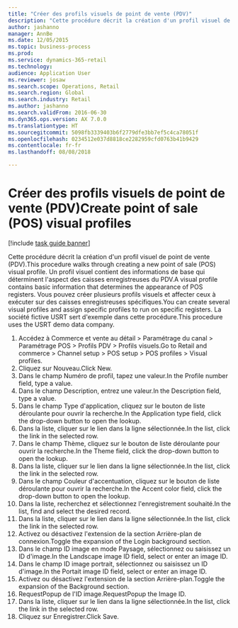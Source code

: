 ```yaml
--- 
title: "Créer des profils visuels de point de vente (PDV)"
description: "Cette procédure décrit la création d'un profil visuel de point de vente (PDV)."
author: jashanno
manager: AnnBe
ms.date: 12/05/2015
ms.topic: business-process
ms.prod: 
ms.service: dynamics-365-retail
ms.technology: 
audience: Application User
ms.reviewer: josaw
ms.search.scope: Operations, Retail
ms.search.region: Global
ms.search.industry: Retail
ms.author: jashanno
ms.search.validFrom: 2016-06-30
ms.dyn365.ops.version: AX 7.0.0
ms.translationtype: HT
ms.sourcegitcommit: 5098fb3339403b6f2779dfe3bb7ef5c4ca78051f
ms.openlocfilehash: 0234512e037d8818ce2282959cfd0763b41b9429
ms.contentlocale: fr-fr
ms.lasthandoff: 08/08/2018

---
```

# <a name="create-point-of-sale-pos-visual-profiles"></a><span data-ttu-id="cdb2f-103">Créer des profils visuels de point de vente (PDV)</span><span class="sxs-lookup"><span data-stu-id="cdb2f-103">Create point of sale (POS) visual profiles</span></span>

[!include [task guide banner](../includes/task-guide-banner.md)]

<span data-ttu-id="cdb2f-104">Cette procédure décrit la création d'un profil visuel de point de vente (PDV).</span><span class="sxs-lookup"><span data-stu-id="cdb2f-104">This procedure walks through creating a new point of sale (POS) visual profile.</span></span> <span data-ttu-id="cdb2f-105">Un profil visuel contient des informations de base qui déterminent l'aspect des caisses enregistreuses du PDV.</span><span class="sxs-lookup"><span data-stu-id="cdb2f-105">A visual profile contains basic information that determines the appearance of POS registers.</span></span> <span data-ttu-id="cdb2f-106">Vous pouvez créer plusieurs profils visuels et affecter ceux à exécuter sur des caisses enregistreuses spécifiques.</span><span class="sxs-lookup"><span data-stu-id="cdb2f-106">You can create several visual profiles and assign specific profiles to run on specific registers.</span></span> <span data-ttu-id="cdb2f-107">La société fictive USRT sert d'exemple dans cette procédure.</span><span class="sxs-lookup"><span data-stu-id="cdb2f-107">This procedure uses the USRT demo data company.</span></span>

1. <span data-ttu-id="cdb2f-108">Accédez à Commerce et vente au détail > Paramétrage du canal > Paramétrage POS > Profils PDV > Profils visuels.</span><span class="sxs-lookup"><span data-stu-id="cdb2f-108">Go to Retail and commerce > Channel setup > POS setup > POS profiles > Visual profiles.</span></span>
2. <span data-ttu-id="cdb2f-109">Cliquez sur Nouveau.</span><span class="sxs-lookup"><span data-stu-id="cdb2f-109">Click New.</span></span>
3. <span data-ttu-id="cdb2f-110">Dans le champ Numéro de profil, tapez une valeur.</span><span class="sxs-lookup"><span data-stu-id="cdb2f-110">In the Profile number field, type a value.</span></span>
4. <span data-ttu-id="cdb2f-111">Dans le champ Description, entrez une valeur.</span><span class="sxs-lookup"><span data-stu-id="cdb2f-111">In the Description field, type a value.</span></span>
5. <span data-ttu-id="cdb2f-112">Dans le champ Type d'application, cliquez sur le bouton de liste déroulante pour ouvrir la recherche.</span><span class="sxs-lookup"><span data-stu-id="cdb2f-112">In the Application type field, click the drop-down button to open the lookup.</span></span>
6. <span data-ttu-id="cdb2f-113">Dans la liste, cliquer sur le lien dans la ligne sélectionnée.</span><span class="sxs-lookup"><span data-stu-id="cdb2f-113">In the list, click the link in the selected row.</span></span>
7. <span data-ttu-id="cdb2f-114">Dans le champ Thème, cliquez sur le bouton de liste déroulante pour ouvrir la recherche.</span><span class="sxs-lookup"><span data-stu-id="cdb2f-114">In the Theme field, click the drop-down button to open the lookup.</span></span>
8. <span data-ttu-id="cdb2f-115">Dans la liste, cliquer sur le lien dans la ligne sélectionnée.</span><span class="sxs-lookup"><span data-stu-id="cdb2f-115">In the list, click the link in the selected row.</span></span>
9. <span data-ttu-id="cdb2f-116">Dans le champ Couleur d'accentuation, cliquez sur le bouton de liste déroulante pour ouvrir la recherche.</span><span class="sxs-lookup"><span data-stu-id="cdb2f-116">In the Accent color field, click the drop-down button to open the lookup.</span></span>
10. <span data-ttu-id="cdb2f-117">Dans la liste, recherchez et sélectionnez l'enregistrement souhaité.</span><span class="sxs-lookup"><span data-stu-id="cdb2f-117">In the list, find and select the desired record.</span></span>
11. <span data-ttu-id="cdb2f-118">Dans la liste, cliquer sur le lien dans la ligne sélectionnée.</span><span class="sxs-lookup"><span data-stu-id="cdb2f-118">In the list, click the link in the selected row.</span></span>
12. <span data-ttu-id="cdb2f-119">Activez ou désactivez l'extension de la section Arrière-plan de connexion.</span><span class="sxs-lookup"><span data-stu-id="cdb2f-119">Toggle the expansion of the Login background section.</span></span>
13. <span data-ttu-id="cdb2f-120">Dans le champ ID image en mode Paysage, sélectionnez ou saisissez un ID d'image.</span><span class="sxs-lookup"><span data-stu-id="cdb2f-120">In the Landscape image ID field, select or enter an image ID.</span></span>
14. <span data-ttu-id="cdb2f-121">Dans le champ ID image portrait, sélectionnez ou saisissez un ID d'image.</span><span class="sxs-lookup"><span data-stu-id="cdb2f-121">In the Portait image ID field, select or enter an image ID.</span></span>
15. <span data-ttu-id="cdb2f-122">Activez ou désactivez l'extension de la section Arrière-plan.</span><span class="sxs-lookup"><span data-stu-id="cdb2f-122">Toggle the expansion of the Background section.</span></span>
16. <span data-ttu-id="cdb2f-123">RequestPopup de l'ID image.</span><span class="sxs-lookup"><span data-stu-id="cdb2f-123">RequestPopup the Image ID.</span></span>
17. <span data-ttu-id="cdb2f-124">Dans la liste, cliquer sur le lien dans la ligne sélectionnée.</span><span class="sxs-lookup"><span data-stu-id="cdb2f-124">In the list, click the link in the selected row.</span></span>
18. <span data-ttu-id="cdb2f-125">Cliquez sur Enregistrer.</span><span class="sxs-lookup"><span data-stu-id="cdb2f-125">Click Save.</span></span>


